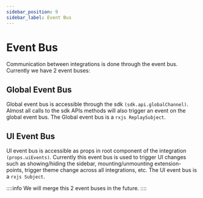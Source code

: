 ```yaml
---
sidebar_position: 9
sidebar_label: Event Bus
---
```


# Event Bus

Communication between integrations is done through the event bus. Currently we have 2 event buses:

## Global Event Bus

Global event bus is accessible through the sdk `(sdk.api.globalChannel)`. Almost all calls to the sdk APIs methods will also trigger an event on the global event bus.
The Global event bus is a `rxjs ReplaySubject`.

## UI Event Bus

UI event bus is accessible as props in root component of the integration `(props.uiEvents)`. Currently this event bus is used to trigger UI changes such as showing/hiding the sidebar, mounting/unmounting extension-points, trigger theme change across all integrations, etc. The UI event bus is a `rxjs Subject`.

::::info
We will merge this 2 event buses in the future.
::::